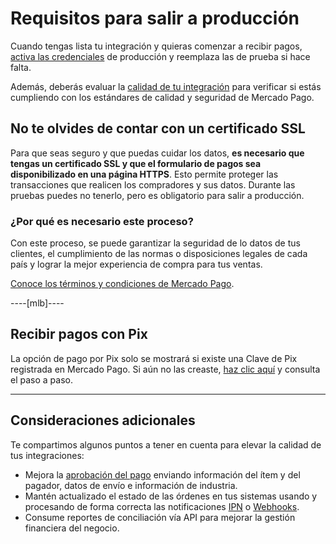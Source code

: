 # Requisitos para salir a producción

Cuando tengas lista tu integración y quieras comenzar a recibir pagos, [activa las credenciales]([FAKER][CREDENTIALS][URL]) de producción y reemplaza las de prueba si hace falta.

Además, deberás evaluar la [calidad de tu integración](/developers/es/guides/additional-content/homologator/homologator) para verificar si estás cumpliendo con los estándares de calidad y seguridad de Mercado Pago.

## No te olvides de contar con un certificado SSL 

Para que seas seguro y que puedas cuidar los datos, **es necesario que tengas un certificado SSL y que el formulario de pagos sea disponibilizado en una página HTTPS**. Esto permite proteger las transacciones que realicen los compradores y sus datos.
Durante las pruebas puedes no tenerlo, pero es obligatorio para salir a producción.

### ¿Por qué es necesario este proceso?

Con este proceso, se puede garantizar la seguridad de lo datos de tus clientes, el cumplimiento de las normas o disposiciones legales de cada país y lograr la mejor experiencia de compra para tus ventas.

[Conoce los términos y condiciones de Mercado Pago](/developers/es/guides/resources/legal/terms-and-conditions).

----[mlb]----
## Recibir pagos con Pix

La opción de pago por Pix solo se mostrará si existe una Clave de Pix registrada en Mercado Pago. Si aún no las creaste, [haz clic aquí](https://www.youtube.com/watch?v=60tApKYVnkA) y consulta el paso a paso.

------------

## Consideraciones adicionales

Te compartimos algunos puntos a tener en cuenta para elevar la calidad de tus integraciones:

+ Mejora la [aprobación del pago](/developers/es/guides/additional-content/how-tos/payment-rejections) enviando información del ítem y del pagador, datos de envío e información de industria.
+ Mantén actualizado el estado de las órdenes en tus sistemas usando y procesando de forma correcta las notificaciones [IPN](/developers/es/guides/additional-content/your-integrations/ipn) o [Webhooks](/developers/es/guides/additional-content/your-integrations/webhooks).
+ Consume reportes de conciliación vía API para mejorar la gestión financiera del negocio.